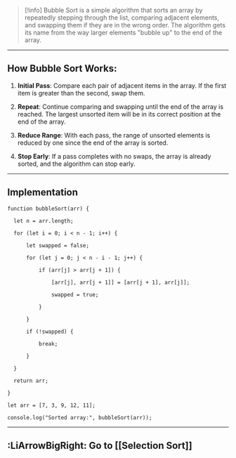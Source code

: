 

> [!info]
> Bubble Sort is a simple algorithm that sorts an array by repeatedly stepping through the list, comparing adjacent elements, and swapping them if they are in the wrong order. The algorithm gets its name from the way larger elements "bubble up" to the end of the array.

---

## **How Bubble Sort Works:**

1. **Initial Pass**: Compare each pair of adjacent items in the array. If the first item is greater than the second, swap them.

2. **Repeat**: Continue comparing and swapping until the end of the array is reached. The largest unsorted item will be in its correct position at the end of the array.

3. **Reduce Range**: With each pass, the range of unsorted elements is reduced by one since the end of the array is sorted.

4. **Stop Early**: If a pass completes with no swaps, the array is already sorted, and the algorithm can stop early.

---

## **Implementation**

```
function bubbleSort(arr) {

  let n = arr.length;

  for (let i = 0; i < n - 1; i++) {

      let swapped = false;

      for (let j = 0; j < n - i - 1; j++) {

          if (arr[j] > arr[j + 1]) {

              [arr[j], arr[j + 1]] = [arr[j + 1], arr[j]];

              swapped = true;

          }

      }

      if (!swapped) {

          break;

      }

  }

  return arr;

}

let arr = [7, 3, 9, 12, 11];

console.log("Sorted array:", bubbleSort(arr));
```

---

## **:LiArrowBigRight: Go to [[Selection Sort]]**


